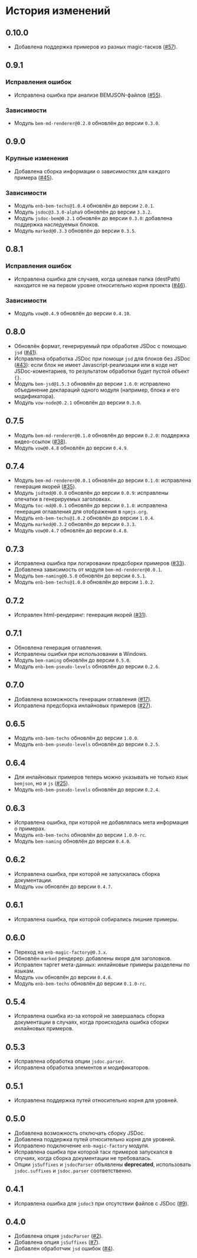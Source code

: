 История изменений
=================

0.10.0
------

* Добавлена поддержка примеров из разных magic-тасков ([#57]).

0.9.1
-----

### Исправления ошибок

* Исправлена ошибка при анализе BEMJSON-файлов ([#55]).

### Зависимости

* Модуль `bem-md-renderer@0.2.0` обновлён до версии `0.3.0`.

0.9.0
-----

### Крупные изменения

* Добавлена сборка информации о зависимостях для каждого примера ([#45]).

### Зависимости

* Модуль `enb-bem-techs@1.0.4` обновлён до версии `2.0.1`.
* Модуль `jsdoc@3.3.0-alpha9` обновлён до версии `3.3.2`.
* Модуль `jsdoc-bem@0.2.1` обновлён до версии `0.3.0`: добавлена поддержка наследуемых блоков.
* Модуль `marked@0.3.3` обновлён до версии `0.3.5`.

0.8.1
-----

### Исправления ошибок

* Исправлена ошибка для случаев, когда целевая папка (destPath) находится не на первом уровне относительно корня проекта ([#46]).

### Зависимости

* Модуль `vow@0.4.9` обновлён до версии `0.4.10`.

0.8.0
-----

* Обновлён формат, генерируемый при обработке JSDoc с помощью `jsd` ([#41]).
* Исправлена обработка JSDoc при помощи `jsd` для блоков без JSDoc ([#43]): если блок не имеет Javascript-реализации или в коде нет JSDoc-коментариев, то результатом обработки будет пустой объект `{}`.
* Модуль `bem-jsd@1.5.3` обновлён до версии `1.6.0`: исправлено объединение деклараций одного модуля (например, блока и его модификатора).
* Модуль `vow-node@0.2.1` обновлён до версии `0.3.0`.

0.7.5
-----

* Модуль `bem-md-renderer@0.1.0` обновлён до версии `0.2.0`: поддержка видео-ссылок ([#38]).
* Модуль `vow@0.4.8` обновлён до версии `0.4.9`.

0.7.4
-----

* Модуль `bem-md-renderer@0.0.1` обновлён до версии `0.1.0`: исправлена генерация якорей ([#35]).
* Модуль `jsdtmd@0.0.8` обновлён до версии `0.0.9`: исправлены опечатки в генерируемых заголовках.
* Модуль `toc-md@0.0.1` обновлён до версии `0.1.0`: исправлена генерация оглавления для отображения в `npmjs.org`.
* Модуль `enb-bem-techs@1.0.2` обновлён до версии `1.0.4`.
* Модуль `marked@0.3.2` обновлён до версии `0.3.3`.
* Модуль `vow@0.4.7` обновлён до версии `0.4.8`.

0.7.3
-----

* Исправлена ошибка при логировании предсборки примеров ([#33]).
* Добавлена зависимость от модуля `bem-md-renderer@0.0.1`.
* Модуль `bem-naming@0.5.0` обновлён до версии `0.5.1`.
* Модуль `enb-bem-techs@1.0.0` обновлён до версии `1.0.2`.

0.7.2
-----

* Исправлен html-рендеринг: генерация якорей ([#31]).

0.7.1
-----

* Обновлена генерация оглавления.
* Исправлены ошибки при использовании в Windows.
* Модуль `bem-naming` обновлён до версии `0.5.0`.
* Модуль `enb-bem-pseudo-levels` обновлён до версии `0.2.6`.

0.7.0
-----

* Добавлена возможность генерации оглавления ([#17]).
* Исправлена предсборка инлайновых примеров ([#27]).

0.6.5
-----

* Модуль `enb-bem-techs` обновлён до версии `1.0.0`.
* Модуль `enb-bem-pseudo-levels` обновлён до версии `0.2.5`.


0.6.4
-----

* Для инлайновых примеров теперь можно указывать не только язык `bemjson`, но и `js` ([#25]).
* Модуль `enb-bem-pseudo-levels` обновлён до версии `0.2.4`.

0.6.3
-----

* Исправлена ошибка, при которой не добавлялась мета информация о примерах.
* Модуль `enb-bem-techs` обновлён до версии `1.0.0-rc`.
* Модуль `bem-naming` обновлён до версии `0.4.0`.

0.6.2
-----

* Исправлена ошибка, при которой не запускалась сборка документации.
* Модуль `vow` обновлён до версии `0.4.7`.

0.6.1
-----

* Исправлена ошибка, при которой собирались лишние примеры.

0.6.0
-----

* Переход на `enb-magic-factory@0.3.x`.
* Обновлён `marked` рендерер: добавлены якоря для заголовков.
* Исправлен таргет мета-данных: инлайновые примеры разделены по языкам.
* Модуль `vow` обновлён до версии `0.4.6`.
* Модуль `enb-bem-techs` обновлён до версии `0.1.0-rc`.

0.5.4
-----

* Исправлена ошибка из-за которой не завершалась сборка документации в случаях, когда происходила ошибка сборки инлайновых примеров.

0.5.3
-----

* Исправлена обработка опции `jsdoc.parser`.
* Исправлена обработка элементов и модификаторов.

0.5.1
-----

* Исправлена поддержка путей относительно корня для уровней.

0.5.0
-----
* Добавлена возможность отключать сборку JSDoc.
* Добавлена поддержка путей относительно корня для уровней.
* Исправлено подключение `enb-magic-factory` модуля.
* Исправлена ошибка при которой таск примеров запускался в случаях, когда сборка документации не требовалась.
* Опции `jsSuffixes` и `jsdocParser` объявлены **deprecated**, использовать `jsdoc.suffixes` и `jsdoc.parser` соответственно.

0.4.1
-----

* Исправлена ошибка для `jsdoc3` при отсутствии файлов с JSDoc ([#9]).

0.4.0
-----

* Добавлена опция `jsdocParser` ([#2]).
* Добавлена опция `jsSuffixes` ([#7]).
* Добавлен обработчик `jsd` ошибок ([#4]).

[#57]: https://github.com/enb-bem/enb-bem-docs/issues/57
[#55]: https://github.com/enb-bem/enb-bem-docs/issues/55
[#46]: https://github.com/enb-bem/enb-bem-docs/issues/46
[#45]: https://github.com/enb-bem/enb-bem-docs/pull/45
[#43]: https://github.com/enb-bem/enb-bem-docs/issues/43
[#41]: https://github.com/enb-bem/enb-bem-docs/issues/41
[#38]: https://github.com/enb-bem/enb-bem-docs/issues/38
[#35]: https://github.com/enb-bem/enb-bem-docs/issues/35
[#33]: https://github.com/enb-bem/enb-bem-docs/issues/33
[#31]: https://github.com/enb-bem/enb-bem-docs/issues/31
[#27]: https://github.com/enb-bem/enb-bem-docs/issues/27
[#25]: https://github.com/enb-bem/enb-bem-docs/issues/25
[#17]: https://github.com/enb-bem/enb-bem-docs/issues/17
[#9]: https://github.com/enb-bem/enb-bem-docs/issues/9
[#7]: https://github.com/enb-bem/enb-bem-docs/issues/7
[#4]: https://github.com/enb-bem/enb-bem-docs/issues/4
[#2]: https://github.com/enb-bem/enb-bem-docs/issues/2
